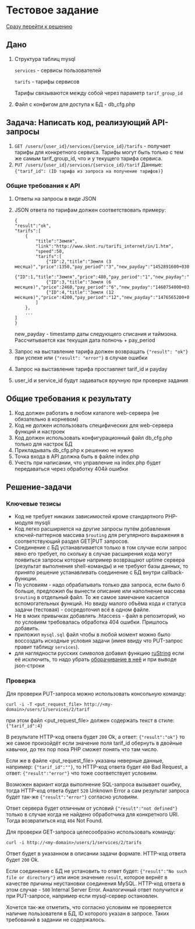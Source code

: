 # Тестовое задание


[Сразу перейти к решению](#Решение-задачи)

## Дано

1. Структура таблиц mysql

    `services` - сервисы пользователей
    
    `tarifs` - тарифы сервисов

    Тарифы связываются между собой через параметр `tarif_group_id`

2. Файл с конфигом для доступа к БД - db_cfg.php

## Задача: Написать код, реализующий API-запросы

1. `GET /users/{user_id}/services/{service_id}/tarifs` - получает тарифы для конкретного сервиса.
    Тарифы могут быть только с тем же самым tarif_group_id, что и у текущего тарифа сервиса.
2. `PUT /users/{user_id}/services/{service_id}/tarif` 
    Данные: `{"tarif_id": (ID тарифа из запроса на получениe тарифов)}`

### Общие требования к API

1. Ответы на запросы в виде JSON
2. JSON ответа по тарифам должен соответствовать примеру:

    ```
    {
    "result":"ok",
    "tarifs":[
        {
            "title":"Земля",
            "link":"http://www.sknt.ru/tarifi_internet/in/1.htm",
            "speed":50,
            "tarifs":[
                {"ID":2,"title":"Земля (3 месяца)","price":1350,"pay_period":"3","new_payday":"1452891600+0300","speed":50},
                {"ID":1,"title":"Земля","price":480,"pay_period":"1","new_payday":"1450213200+0300","speed":50},
                {"ID":3,"title":"Земля (6 месяцев)","price":2460,"pay_period":"6","new_payday":"1460754000+0300","speed":50},
                {"ID":4,"title":"Земля (12 месяцев)","price":4200,"pay_period":"12","new_payday":"1476565200+0300","speed":50}
            ]
        },
        ...
    ]
    }
    ```
    new_payday - timestamp даты следующего списания и таймзона. Рассчитывается как текущая дата полночь + pay_period

3. Запрос на выставление тарифа должен возвращать `{"result": "ok"}` при успехе или `{"result": "error"}` в случае ошибки
4. Запрос на выставление тарифа проставляет tarif_id и payday
5. user_id и service_id будут задаваться вручную при проверке задания

## Общие требования к результату

1. Код должен работать в любом каталоге web-сервера (не обязательно в корневом)
2. Код не должен использовать специфических для web-сервера функций и настроек
3. Код должен использовать конфигурационный файл db_cfg.php только для настрок БД
4. Прикладывать db_cfg.php к решению не нужно
5. Точка входа в API должна быть в файле index.php
6. Учесть при написании, что управление на index.php будет передаваться через обработку 404й ошибки

## Решение-задачи

### Ключевые тезисы
- Код не требует никаких зависимостей кроме стандартного PHP-модуля mysqli
- Код легко расширяется на другие запросы путём добавления ключей-паттернов массива `$routing` для регулярного выражения в соответствующий раздел GET|PUT запросов.
- Соединение с БД устанавливается только в том случае если запрос явно его требует, по скольку в случае расширения кода могут появиться запросы которые например возвращают uptime сервера (результат выполнения shell-команды) и не требуют базы данных, то принято решение устанавливать соединение с БД внутри callback-функции.
- По условиям - надо обрабатывать только два запроса, если было б больше, предложил бы вынести описание или наполнение массива `$routing` в отдельный файл. То же самое замечание касается вспомогательных функций. Но ввиду малого объёма кода и статуса задачи (тестовая) - сосредоточил всё в одном файле.
- Не в моих привычках добавлять .htaccess - файл в репозиторий, но по условиям требовалась обработка 404 ошибки. Пришлось добавить.
- приложил `mysql.sql` файл чтобы в любой момент можно было воссоздать исходные условия задачи (имея ввиду что PUT-запрос правит таблицу `services`).
- для наглядности русских символов добавил функцию [ruString](https://github.com/andrewinc/skynet_test/blob/master/index.php#L134-L145) если её исключить, то надо убрать [оборачивание в неё](https://github.com/andrewinc/skynet_test/blob/master/index.php#L166) и при выводе json-строки

### Проверка

Для проверки PUT-запроса можно использовать консольную команду:

`curl -i -T <put_request_file> http://<my-domain>/users/1/services/2/tarif`

при этом файл <put_request_file> должен содержать текст в стиле: `{"tarif_id":4}`

В результате HTTP-код ответа будет `200` Ok, а ответ: `{"result":"ok"}` то же самое произойдёт если значение поля tarif_id обернуть в двойные кавычки, до тех пор пока PHP сможет понять что там число.

Если же в файле <put_request_file> указаны неверные данные, например: `{"tarif_id":""}`, то HTTP-код ответа будет `400` Bad Request, а ответ: `{"result":"error"}` что тоже соответствует условиям.

Возможен вариант когда выполнение SQL-запроса вызывает ошибку, тогда HTTP-код ответа будет `520` Unknown Error а сам результат запроса будет так-же `{"result":"error"}` согласно условиям.

Ответ сервера будет отличным от условий `{"result":"not defined"}` только в случае когда не найдено обработчика для конкретного URI. Тогда возвратиться код `404` Not Found.


Для проверки GET-запроса целесообразно использовать команду:

`curl -i http://<my-domain>/users/1/services/2/tarifs`

Ответ будет в указанном в описании задачи формате. HTTP-код ответа будет `200` Ok.

Если соединение с БД не установить то ответ будет: `{"result":"No such file or directory"}` или иное значение `result`, которое вернёт в качестве причины неустановки соединения MySQL. HTTP-код ответа в этом случае - `500` Internal Server Error. Аналогичный ответ получится и при PUT-запросе, например если mysql-сервер остановлен.

Хочется так-же отметить, что согласно условиям не проверяется наличие пользователя в БД, ID которого указан в запросе. Таких требований в задании не содержалось.

